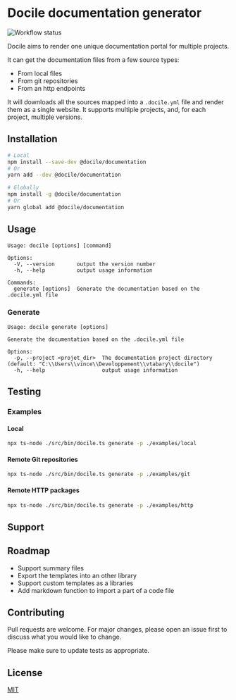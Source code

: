 # Docile documentation generator

![Workflow status](https://github.com/vtabary/docile/actions/workflows/node-js.yml/badge.svg)

Docile aims to render one unique documentation portal for multiple projects.

It can get the documentation files from a few source types:

- From local files
- From git repositories
- From an http endpoints

It will downloads all the sources mapped into a `.docile.yml` file and render them as a single website. It supports multiple projects, and, for each project, multiple versions.

## Installation

```bash
# Local
npm install --save-dev @docile/documentation
# Or
yarn add --dev @docile/documentation

# Globally
npm install -g @docile/documentation
# Or
yarn global add @docile/documentation
```

## Usage

```
Usage: docile [options] [command]

Options:
  -V, --version       output the version number
  -h, --help          output usage information

Commands:
  generate [options]  Generate the documentation based on the .docile.yml file
```

### Generate

```
Usage: docile generate [options]

Generate the documentation based on the .docile.yml file

Options:
  -p, --project <projet_dir>  The documentation project directory (default: "C:\\Users\\vince\\Developpement\\vtabary\\docile")
  -h, --help                  output usage information
```

## Testing

### Examples

#### Local

```bash
npx ts-node ./src/bin/docile.ts generate -p ./examples/local
```

#### Remote Git repositories

```bash
npx ts-node ./src/bin/docile.ts generate -p ./examples/git
```

#### Remote HTTP packages

```bash
npx ts-node ./src/bin/docile.ts generate -p ./examples/http
```

## Support

## Roadmap

- Support summary files
- Export the templates into an other library
- Support custom templates as a libraries
- Add markdown function to import a part of a code file

## Contributing

Pull requests are welcome. For major changes, please open an issue first to discuss what you would like to change.

Please make sure to update tests as appropriate.

## License

[MIT](https://choosealicense.com/licenses/mit/)
